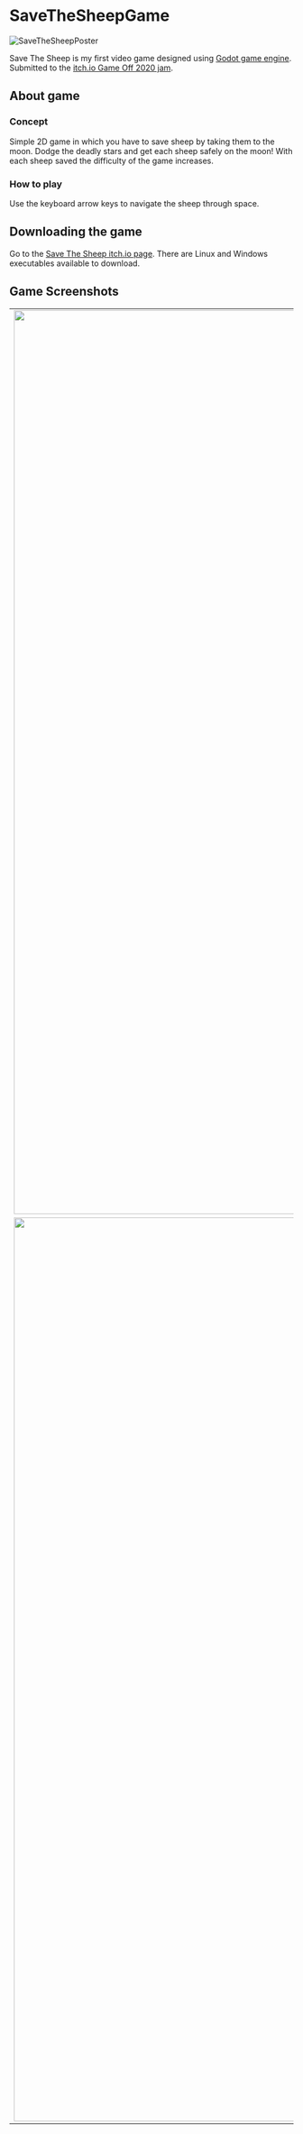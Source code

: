 # SaveTheSheepGame

![SaveTheSheepPoster](https://img.itch.zone/aW1nLzQ3MDk5NTgucG5n/315x250%23c/tDhUGO.png)

Save The Sheep is my first video game designed using [Godot game engine](https://godotengine.org/).
Submitted to the [itch.io Game Off 2020 jam](https://funbeedev.itch.io/save-the-sheep).

## About game

### Concept
Simple 2D game in which you have to save sheep by taking them to the moon. Dodge the deadly stars and get each sheep safely on the moon! With each sheep saved the difficulty of the game increases.

### How to play
Use the keyboard arrow keys to navigate the sheep through space.

## Downloading the game
Go to the [Save The Sheep itch.io page](https://funbeedev.itch.io/save-the-sheep). There are Linux and Windows executables available to download. 

## Game Screenshots

| | | |
|:-------------------------:|:-------------------------:|:-------------------------:|
|<img width="1604" alt="SaveTheSheepGame" src="https://img.itch.zone/aW1hZ2UvODQwMTM0LzQ3MDk5NjMucG5n/original/SRgGvJ.png">  |  <img width="1604" alt="SaveTheSheepGame" src="https://img.itch.zone/aW1hZ2UvODQwMTM0LzQ3MDk5NjEucG5n/original/CJCeR0.png">
|<img width="1604" alt="SaveTheSheepGame" src="https://img.itch.zone/aW1hZ2UvODQwMTM0LzQ3MDk5NjIucG5n/original/J3Y1Uv.png">  |  <img width="1604" alt="SaveTheSheepGame" src="https://img.itch.zone/aW1hZ2UvODQwMTM0LzQ3MDk5NjAucG5n/original/%2B5gCZl.png">
